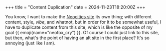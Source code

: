 +++
title = "Content Duplication"
date = 2024-11-23T18:20:00Z
+++

You know, I want to make the [Neocities site](https://daudix.neocities.org) its own thing; with different content, style, *vibe*, and whatnot, but in order for it to be somewhat useful, I have to duplicate content from this site, which is like the opposite of my goal {{ emoji(name="neofox_cry") }}. Of course I could just link to this site, but then, what's the point of having an alt site in the first place? It's so annoying (just like I am).
